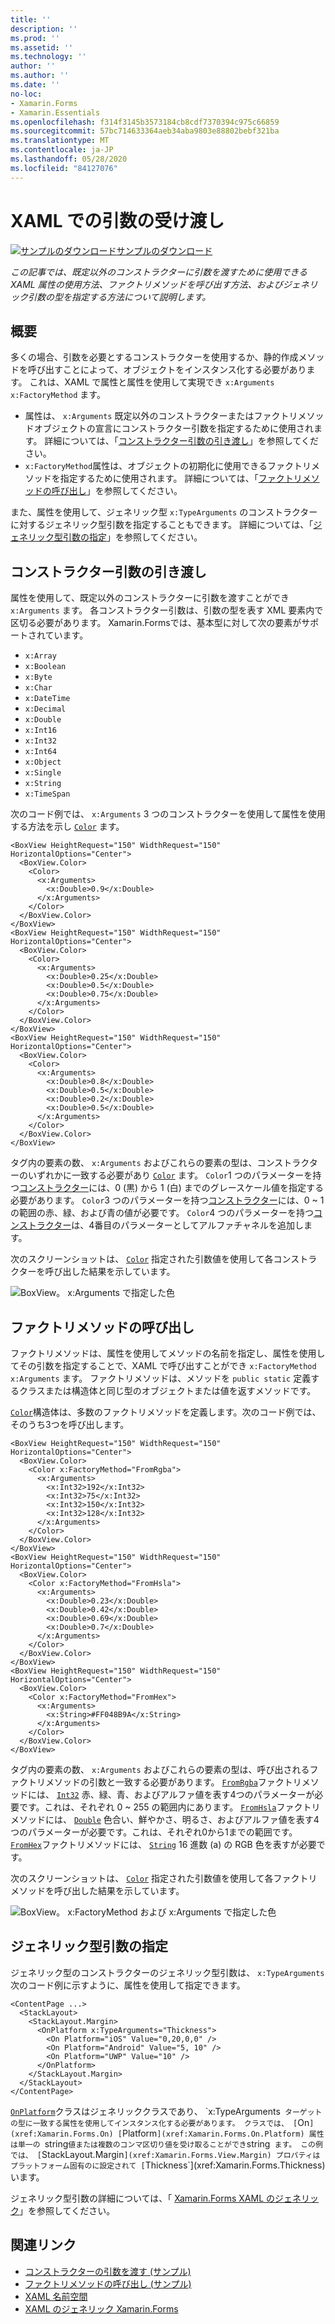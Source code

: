 ```yaml
---
title: ''
description: ''
ms.prod: ''
ms.assetid: ''
ms.technology: ''
author: ''
ms.author: ''
ms.date: ''
no-loc:
- Xamarin.Forms
- Xamarin.Essentials
ms.openlocfilehash: f314f3145b3573184cb8cdf7370394c975c66859
ms.sourcegitcommit: 57bc714633364aeb34aba9803e88802bebf321ba
ms.translationtype: MT
ms.contentlocale: ja-JP
ms.lasthandoff: 05/28/2020
ms.locfileid: "84127076"
---
```

# <a name="passing-arguments-in-xaml"></a>XAML での引数の受け渡し

[![サンプルのダウンロード](~/media/shared/download.png)サンプルのダウンロード](https://docs.microsoft.com/samples/xamarin/xamarin-forms-samples/xaml-passingconstructorarguments)

_この記事では、既定以外のコンストラクターに引数を渡すために使用できる XAML 属性の使用方法、ファクトリメソッドを呼び出す方法、およびジェネリック引数の型を指定する方法について説明します。_

## <a name="overview"></a>概要

多くの場合、引数を必要とするコンストラクターを使用するか、静的作成メソッドを呼び出すことによって、オブジェクトをインスタンス化する必要があります。 これは、XAML で属性と属性を使用して実現でき `x:Arguments` `x:FactoryMethod` ます。

- 属性は、 `x:Arguments` 既定以外のコンストラクターまたはファクトリメソッドオブジェクトの宣言にコンストラクター引数を指定するために使用されます。 詳細については、「[コンストラクター引数の引き渡し](#constructor_arguments)」を参照してください。
- `x:FactoryMethod`属性は、オブジェクトの初期化に使用できるファクトリメソッドを指定するために使用されます。 詳細については、「[ファクトリメソッドの呼び出し](#factory_methods)」を参照してください。

また、属性を使用して、ジェネリック型 `x:TypeArguments` のコンストラクターに対するジェネリック型引数を指定することもできます。 詳細については、「[ジェネリック型引数の指定](#generic_type_arguments)」を参照してください。

<a name="constructor_arguments" />

## <a name="passing-constructor-arguments"></a>コンストラクター引数の引き渡し

属性を使用して、既定以外のコンストラクターに引数を渡すことができ `x:Arguments` ます。 各コンストラクター引数は、引数の型を表す XML 要素内で区切る必要があります。 Xamarin.Formsでは、基本型に対して次の要素がサポートされています。

- `x:Array`
- `x:Boolean`
- `x:Byte`
- `x:Char`
- `x:DateTime`
- `x:Decimal`
- `x:Double`
- `x:Int16`
- `x:Int32`
- `x:Int64`
- `x:Object`
- `x:Single`
- `x:String`
- `x:TimeSpan`

次のコード例では、 `x:Arguments` 3 つのコンストラクターを使用して属性を使用する方法を示し [`Color`](xref:Xamarin.Forms.Color) ます。

```xaml
<BoxView HeightRequest="150" WidthRequest="150" HorizontalOptions="Center">
  <BoxView.Color>
    <Color>
      <x:Arguments>
        <x:Double>0.9</x:Double>
      </x:Arguments>
    </Color>
  </BoxView.Color>
</BoxView>
<BoxView HeightRequest="150" WidthRequest="150" HorizontalOptions="Center">
  <BoxView.Color>
    <Color>
      <x:Arguments>
        <x:Double>0.25</x:Double>
        <x:Double>0.5</x:Double>
        <x:Double>0.75</x:Double>
      </x:Arguments>
    </Color>
  </BoxView.Color>
</BoxView>
<BoxView HeightRequest="150" WidthRequest="150" HorizontalOptions="Center">
  <BoxView.Color>
    <Color>
      <x:Arguments>
        <x:Double>0.8</x:Double>
        <x:Double>0.5</x:Double>
        <x:Double>0.2</x:Double>
        <x:Double>0.5</x:Double>
      </x:Arguments>
    </Color>
  </BoxView.Color>
</BoxView>
```

タグ内の要素の数、 `x:Arguments` およびこれらの要素の型は、コンストラクターのいずれかに一致する必要があり [`Color`](xref:Xamarin.Forms.Color) ます。 `Color`1 つのパラメーターを持つ[コンストラクター](xref:Xamarin.Forms.Color.%23ctor(System.Double))には、0 (黒) から 1 (白) までのグレースケール値を指定する必要があります。 `Color`3 つのパラメーターを持つ[コンストラクター](xref:Xamarin.Forms.Color.%23ctor(System.Double,System.Double,System.Double))には、0 ~ 1 の範囲の赤、緑、および青の値が必要です。 `Color`4 つのパラメーターを持つ[コンストラクター](xref:Xamarin.Forms.Color.%23ctor(System.Double,System.Double,System.Double,System.Double))は、4番目のパラメーターとしてアルファチャネルを追加します。

次のスクリーンショットは、 [`Color`](xref:Xamarin.Forms.Color) 指定された引数値を使用して各コンストラクターを呼び出した結果を示しています。

![BoxView。 x:Arguments で指定した色](passing-arguments-images/passing-arguments.png)

<a name="factory_methods" />

## <a name="calling-factory-methods"></a>ファクトリメソッドの呼び出し

ファクトリメソッドは、属性を使用してメソッドの名前を指定し、属性を使用してその引数を指定することで、XAML で呼び出すことができ `x:FactoryMethod` `x:Arguments` ます。 ファクトリメソッドは、メソッドを `public static` 定義するクラスまたは構造体と同じ型のオブジェクトまたは値を返すメソッドです。

[`Color`](xref:Xamarin.Forms.Color)構造体は、多数のファクトリメソッドを定義します。次のコード例では、そのうち3つを呼び出します。

```xaml
<BoxView HeightRequest="150" WidthRequest="150" HorizontalOptions="Center">
  <BoxView.Color>
    <Color x:FactoryMethod="FromRgba">
      <x:Arguments>
        <x:Int32>192</x:Int32>
        <x:Int32>75</x:Int32>
        <x:Int32>150</x:Int32>                        
        <x:Int32>128</x:Int32>
      </x:Arguments>
    </Color>
  </BoxView.Color>
</BoxView>
<BoxView HeightRequest="150" WidthRequest="150" HorizontalOptions="Center">
  <BoxView.Color>
    <Color x:FactoryMethod="FromHsla">
      <x:Arguments>
        <x:Double>0.23</x:Double>
        <x:Double>0.42</x:Double>
        <x:Double>0.69</x:Double>
        <x:Double>0.7</x:Double>
      </x:Arguments>
    </Color>
  </BoxView.Color>
</BoxView>
<BoxView HeightRequest="150" WidthRequest="150" HorizontalOptions="Center">
  <BoxView.Color>
    <Color x:FactoryMethod="FromHex">
      <x:Arguments>
        <x:String>#FF048B9A</x:String>
      </x:Arguments>
    </Color>
  </BoxView.Color>
</BoxView>
```

タグ内の要素の数、 `x:Arguments` およびこれらの要素の型は、呼び出されるファクトリメソッドの引数と一致する必要があります。 [`FromRgba`](xref:Xamarin.Forms.Color.FromRgba(System.Int32,System.Int32,System.Int32,System.Int32))ファクトリメソッドには、 [`Int32`](https://docs.microsoft.com/dotnet/api/system.int32) 赤、緑、青、およびアルファ値を表す4つのパラメーターが必要です。これは、それぞれ 0 ~ 255 の範囲内にあります。 [`FromHsla`](xref:Xamarin.Forms.Color.FromHsla(System.Double,System.Double,System.Double,System.Double))ファクトリメソッドには、 [`Double`](https://docs.microsoft.com/dotnet/api/system.double) 色合い、鮮やかさ、明るさ、およびアルファ値を表す4つのパラメーターが必要です。これは、それぞれ0から1までの範囲です。 [`FromHex`](xref:Xamarin.Forms.Color.FromHex(System.String))ファクトリメソッドには、 [`String`](https://docs.microsoft.com/dotnet/api/system.string) 16 進数 (a) の RGB 色を表すが必要です。

次のスクリーンショットは、 [`Color`](xref:Xamarin.Forms.Color) 指定された引数値を使用して各ファクトリメソッドを呼び出した結果を示しています。

![BoxView。 x:FactoryMethod および x:Arguments で指定した色](passing-arguments-images/factory-methods.png)

<a name="generic_type_arguments" />

## <a name="specifying-a-generic-type-argument"></a>ジェネリック型引数の指定

ジェネリック型のコンストラクターのジェネリック型引数は、 `x:TypeArguments` 次のコード例に示すように、属性を使用して指定できます。

```xaml
<ContentPage ...>
  <StackLayout>
    <StackLayout.Margin>
      <OnPlatform x:TypeArguments="Thickness">
        <On Platform="iOS" Value="0,20,0,0" />
        <On Platform="Android" Value="5, 10" />
        <On Platform="UWP" Value="10" />
      </OnPlatform>
    </StackLayout.Margin>
  </StackLayout>
</ContentPage>
```

[`OnPlatform`](xref:Xamarin.Forms.OnPlatform`1)クラスはジェネリッククラスであり、 `x:TypeArguments` ターゲットの型に一致する属性を使用してインスタンス化する必要があります。 クラスでは、 [`On`](xref:Xamarin.Forms.On) [`Platform`](xref:Xamarin.Forms.On.Platform) 属性は単一の `string` 値または複数のコンマ区切り値を受け取ることができ `string` ます。 この例では、 [`StackLayout.Margin`](xref:Xamarin.Forms.View.Margin) プロパティはプラットフォーム固有のに設定されて [`Thickness`](xref:Xamarin.Forms.Thickness) います。

ジェネリック型引数の詳細については、「 [ Xamarin.Forms XAML のジェネリック](generics.md)」を参照してください。

## <a name="related-links"></a>関連リンク

- [コンストラクターの引数を渡す (サンプル)](https://docs.microsoft.com/samples/xamarin/xamarin-forms-samples/xaml-passingconstructorarguments)
- [ファクトリメソッドの呼び出し (サンプル)](https://docs.microsoft.com/samples/xamarin/xamarin-forms-samples/xaml-callingfactorymethods)
- [XAML 名前空間](~/xamarin-forms/xaml/namespaces.md)
- [XAML のジェネリック Xamarin.Forms](generics.md)
